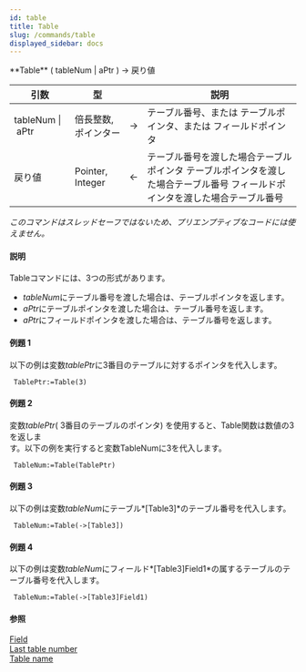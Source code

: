 ```yaml
---
id: table
title: Table
slug: /commands/table
displayed_sidebar: docs
---
```


<!--REF #_command_.Table.Syntax-->**Table** ( tableNum | aPtr ) -> 戻り値<!-- END REF-->
<!--REF #_command_.Table.Params-->
| 引数 | 型 |  | 説明 |
| --- | --- | --- | --- |
| tableNum &#124; aPtr | 倍長整数, ポインター | &#8594;  | テーブル番号、または テーブルポインタ、または フィールドポインタ |
| 戻り値 | Pointer, Integer | &#8592; | テーブル番号を渡した場合テーブルポインタ テーブルポインタを渡した場合テーブル番号 フィールドポインタを渡した場合テーブル番号 |

<!-- END REF-->

*このコマンドはスレッドセーフではないため、プリエンプティブなコードには使えません。*


#### 説明 

<!--REF #_command_.Table.Summary-->Tableコマンドには、3つの形式があります。<!-- END REF-->

* *tableNum*にテーブル番号を渡した場合は、テーブルポインタを返します。
* *aPtr*にテーブルポインタを渡した場合は、テーブル番号を返します。
* *aPtr*にフィールドポインタを渡した場合は、テーブル番号を返します。

#### 例題 1 

以下の例は変数*tablePtr*に3番目のテーブルに対するポインタを代入します。

```4d
 TablePtr:=Table(3)
```

#### 例題 2 

変数*tablePtr*( 3番目のテーブルのポインタ) を使用すると、Table関数は数値の3を返しま  
す。以下の例を実行すると変数TableNumに3を代入します。

```4d
 TableNum:=Table(TablePtr)
```

#### 例題 3 

以下の例は変数*tableNum*にテーブル*\[Table3\]*のテーブル番号を代入します。

```4d
 TableNum:=Table(->[Table3])
```

#### 例題 4 

以下の例は変数*tableNum*にフィールド*\[Table3\]Field1*の属するテーブルのテーブル番号を代入します。

```4d
 TableNum:=Table(->[Table3]Field1)
```

#### 参照 

[Field](field.md)  
[Last table number](last-table-number.md)  
[Table name](table-name.md)  